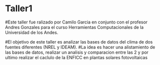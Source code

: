 # Taller1
#Este taller fue ralizado por Camilo Garcia en conjunto con el profesor Andres Gonzales para el curso Herramientas Computacionales de la Universidad de los Andes.


#El objetivo de este taller es analizar las bases de datos del clima de dos fuentes diferentes (NREL y IDEAM).
#La idea es hacer una alistamiento de las bases de datos, realizar un analisis y comparacion entre las 2 y por ultimo realizar el caclulo de la ENFICC en plantas solares fotovoltaicas
